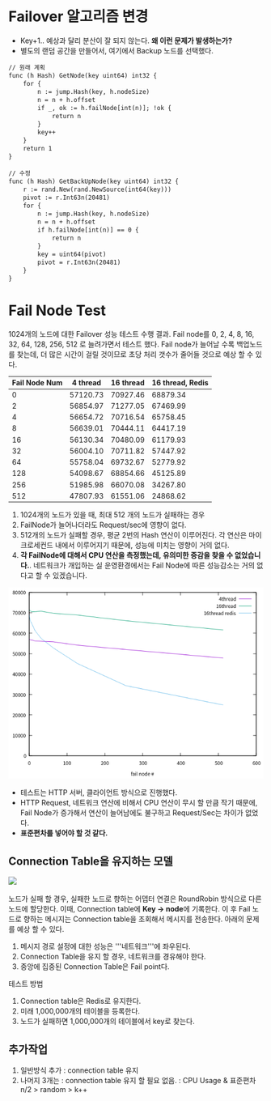 # Failover 알고리즘 변경
* Key+1.. 예상과 달리 분산이 잘 되지 않는다. **왜 이런 문제가 발생하는가?**
* 별도의 랜덤 공간을 만들어서, 여기에서 Backup 노드를 선택했다. 
```golang
// 원래 계획
func (h Hash) GetNode(key uint64) int32 {
	for {
		n := jump.Hash(key, h.nodeSize)
		n = n + h.offset
		if _, ok := h.failNode[int(n)]; !ok {
			return n
		}
		key++
	}
	return 1
}

// 수정
func (h Hash) GetBackUpNode(key uint64) int32 {
	r := rand.New(rand.NewSource(int64(key)))
	pivot := r.Int63n(20481)
	for {
		n := jump.Hash(key, h.nodeSize)
		n = n + h.offset
		if h.failNode[int(n)] == 0 {
			return n
		}
		key = uint64(pivot)
		pivot = r.Int63n(20481)
	}
}
```

# Fail Node Test
1024개의 노드에 대한 Failover 성능 테스트 수행 결과. Fail node를 0, 2, 4, 8, 16, 32, 64, 128, 256, 512 로 늘려가면서 테스트 했다. Fail node가 늘어날 수록 백업노드를 찾는데, 더 많은 시간이 걸릴 것이므로 초당 처리 갯수가 줄어들 것으로 예상 할 수 있다.  

Fail Node Num  | 4 thread      | 16 thread  | 16 thread, Redis
---------------|---------------|------------|------------------
0              |  57120.73     | 70927.46   |  68879.34
2              |  56854.97     | 71277.05   |  67469.99
4              |  56654.72     | 70716.54   |  65758.45
8              |  56639.01     | 70444.11   |  64417.19
16             |  56130.34     | 70480.09   |  61179.93
32             |  56004.10     | 70711.82   |  57447.92
64             |  55758.04     | 69732.67   |  52779.92
128            |  54098.67     | 68854.66   |  45125.89
256            |  51985.98     | 66070.08   |  34267.80
512            |  47807.93     | 61551.06   |  24868.62
 1. 1024개의 노드가 있을 때, 최대 512 개의 노드가 실패하는 경우 
 1. FailNode가 늘어나더라도 Request/sec에 영향이 없다. 
 1. 512개의 노드가 실패할 경우, 평균 2번의 Hash 연산이 이루어진다. 각 연산은 마이크로세컨드 내에서 이루어지기 때문에, 성능에 미치는 영향이 거의 없다. 
 1. **각 FailNode에 대해서 CPU 연산을 측정했는데, 유의미한 증감을 찾을 수 없었습니다.**. 네트워크가 개입하는 실 운영환경에서는 Fail Node에 따른 성능감소는 거의 없다고 할 수 있겠습니다.

![](/result/request_failover_1024_16c.png)
* 테스트는 HTTP 서버, 클라이언트 방식으로 진행했다.  
* HTTP Request, 네트워크 연산에 비해서 CPU 연산이 무시 할 만큼 작기 때문에, Fail Node가 증가해서 연산이 늘어남에도 불구하고 Request/Sec는 차이가 없었다.
* **표준편차를 넣어야 할 것 같다.**

## Connection Table을 유지하는 모델
![](https://docs.google.com/drawings/d/1zn5uTmy2_MUP2UF5hSoq8krKPDkIkppTh0bUHgGSHzw/pub?w=780&h=572)

노드가 실패 할 경우, 실패한 노드로 향하는 어뎁터 연결은 RoundRobin 방식으로 다른 노드에 할당한다. 이때, Connection table에 **Key -> node**에 기록한다. 이 후 Fail 노드로 향하는 메시지는 Connection table을 조회해서 메시지를 전송한다. 아래의 문제를 예상 할 수 있다. 
 1. 메시지 경로 설정에 대한 성능은 '''네트워크'''에 좌우된다.  
 1. Connection Table을 유지 할 경우, 네트워크를 경유해야 한다.
 1. 중앙에 집중된 Connection Table은 Fail point다. 

테스트 방법
 1. Connection table은 Redis로 유지한다.  
 1. 미래 1,000,000개의 테이블을 등록한다. 
 1. 노드가 실패하면 1,000,000개의 테이블에서 key로 찾는다.
## 추가작업 
1. 일반방식 추가 : connection table 유지 
1. 나머지 3개는 : connection table 유지 할 필요 없음. : CPU Usage & 표준편차
   n/2 > random > k++ 

